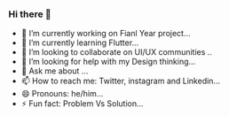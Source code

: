 ### Hi there 👋
- 🔭 I’m currently working on  Fianl Year project...
- 🌱 I’m currently learning Flutter...
- 👯 I’m looking to collaborate on UI/UX communities ..
- 🤔 I’m looking for help with my Design thinking...
- 💬 Ask me about ...
- 📫 How to reach me: Twitter, instagram and Linkedin...
- 😄 Pronouns: he/him...
- ⚡ Fun fact: Problem Vs Solution...
